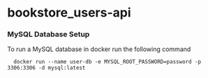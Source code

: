 # bookstore_users-api

### MySQL Database Setup

To run a MySQL database in docker run the following command

```
  docker run --name user-db -e MYSQL_ROOT_PASSWORD=password -p 3306:3306 -d mysql:latest
```
